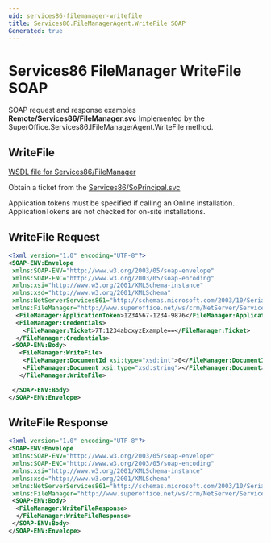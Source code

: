 ```yaml
---
uid: services86-filemanager-writefile
title: Services86.FileManagerAgent.WriteFile SOAP
Generated: true
---
```


# Services86 FileManager WriteFile SOAP

SOAP request and response examples **Remote/Services86/FileManager.svc**
Implemented by the <see cref="M:SuperOffice.Services86.IFileManagerAgent.WriteFile">SuperOffice.Services86.IFileManagerAgent.WriteFile</see> method.

## WriteFile





[WSDL file for Services86/FileManager](../Services86-FileManager.md)

Obtain a ticket from the [Services86/SoPrincipal.svc](../SoPrincipal/index.md)

Application tokens must be specified if calling an Online installation. ApplicationTokens are not checked for on-site installations.

## WriteFile Request

```xml
<?xml version="1.0" encoding="UTF-8"?>
<SOAP-ENV:Envelope
 xmlns:SOAP-ENV="http://www.w3.org/2003/05/soap-envelope"
 xmlns:SOAP-ENC="http://www.w3.org/2003/05/soap-encoding"
 xmlns:xsi="http://www.w3.org/2001/XMLSchema-instance"
 xmlns:xsd="http://www.w3.org/2001/XMLSchema"
 xmlns:NetServerServices861="http://schemas.microsoft.com/2003/10/Serialization/"
 xmlns:FileManager="http://www.superoffice.net/ws/crm/NetServer/Services86">
  <FileManager:ApplicationToken>1234567-1234-9876</FileManager:ApplicationToken>
  <FileManager:Credentials>
    <FileManager:Ticket>7T:1234abcxyzExample==</FileManager:Ticket>
  </FileManager:Credentials>
 <SOAP-ENV:Body>
   <FileManager:WriteFile>
    <FileManager:DocumentId xsi:type="xsd:int">0</FileManager:DocumentId>
    <FileManager:Document xsi:type="xsd:string"></FileManager:Document>
   </FileManager:WriteFile>

 </SOAP-ENV:Body>
</SOAP-ENV:Envelope>

```


## WriteFile Response

```xml
<?xml version="1.0" encoding="UTF-8"?>
<SOAP-ENV:Envelope
 xmlns:SOAP-ENV="http://www.w3.org/2003/05/soap-envelope"
 xmlns:SOAP-ENC="http://www.w3.org/2003/05/soap-encoding"
 xmlns:xsi="http://www.w3.org/2001/XMLSchema-instance"
 xmlns:xsd="http://www.w3.org/2001/XMLSchema"
 xmlns:NetServerServices861="http://schemas.microsoft.com/2003/10/Serialization/"
 xmlns:FileManager="http://www.superoffice.net/ws/crm/NetServer/Services86">
 <SOAP-ENV:Body>
  <FileManager:WriteFileResponse>
  </FileManager:WriteFileResponse>
 </SOAP-ENV:Body>
</SOAP-ENV:Envelope>

```

